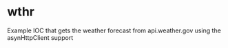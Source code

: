 # wthr
Example IOC that gets the weather forecast from api.weather.gov using the asynHttpClient support
